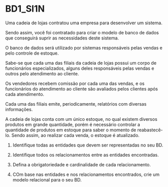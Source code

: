 # BD1_SI1N

Uma cadeia de lojas contratou uma empresa para desenvolver um sistema. 

Sendo assim, você foi contratado para criar o modelo de banco de dados que conseguirá suprir as necessidades deste sistema. 

O banco de dados será utilizado por sistemas responsáveis pelas vendas e pelo controle de estoque.

Sabe-se que cada uma das filiais da cadeia de lojas possui um corpo de funcionários especializados, alguns deles responsáveis pelas vendas e outros pelo atendimento ao cliente. 

Os vendedores recebem comissão por cada uma das vendas, e os funcionários do atendimento ao cliente são avaliados pelos clientes após cada atendimento.  

Cada uma das filiais emite, periodicamente, relatórios com diversas informações.

A cadeia de lojas conta com um único estoque, no qual existem diversos produtos em grande quantidade, porém é necessário controlar a quantidade de produtos em estoque para saber o momento de reabastecê-lo. Sendo assim, ao realizar cada venda, o estoque é atualizado. 


1. Identifique todas as entidades que devem ser representadas no seu BD.

2. Identifique todos os relacionamentos entre as entidades encontradas.

3. Defina a obrigatoriedade e cardinalidade de cada relacionamento. 

4. COm base nas entidades e nos relacionamentos encontrados, crie um modelo relacional para o seu BD.

